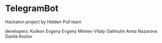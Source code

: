 # TelegramBot
Hackaton project by Hidden Pull team

developers:
Kulikov Evgeny
Evgeny Mineev
Vitaly Galimulin
Anna Nazarova
Danila Kozlov

